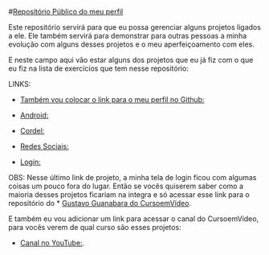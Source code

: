 #[Repositório Público do meu perfil](https://github.com/pedrohaherzog-2005)

Este repositório servirá para que eu possa gerenciar alguns projetos ligados a ele. Ele também servirá para demonstrar para outras pessoas a minha evolução com alguns desses projetos e o meu aperfeiçoamento com eles.

E neste campo aqui vão estar alguns dos projetos que eu já fiz com o que eu fiz na lista de exercícios que tem nesse repositório:

LINKS:

* [Também vou colocar o link para o meu perfil no Github:](https://github.com/pedrohaherzog-2005)

* [Android:](https://pedrohaherzog-2005.github.io/site-android/)

* [Cordel:](https://pedrohaherzog-2005.github.io/Projeto-Cordel/)

* [Redes Sociais:](https://pedrohaherzog-2005.github.io/Projeto-RSocial/)

* [Login:](https://pedrohaherzog-2005.github.io/Projeto-login/)

OBS: Nesse último link de projeto, a minha tela de login ficou com algumas coisas um pouco fora do lugar. Então se vocês quiserem saber como a maioria desses projetos ficariam na integra e só acessar esse link para o repositório do * [Gustavo Guanabara do CursoemVídeo](https://gustavoguanabara.github.io/).

E também eu vou adicionar um link para acessar o canal do CursoemVídeo, para vocês verem de qual curso são esses projetos:

* [Canal no YouTube:](https://www.youtube.com/cursoemvideo).
 
